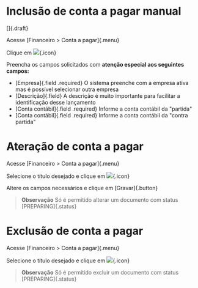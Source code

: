 # Inclusão de conta a pagar manual

[]{.draft}

Acesse [Financeiro > Conta a pagar]{.menu}

Clique em ![](https://static.zenerp.app.br/icons/action-create.svg){.icon}

Preencha os campos solicitados com **atenção especial aos seguintes campos:**
* [Empresa]{.field .required} O sistema preenche com a empresa ativa mas é possível selecionar outra empresa
* [Descrição]{.field} A descrição é muito importante para facilitar a identificação desse lançamento
* [Conta contábil]{.field .required} Informe a conta contábil da "partida"
* [Conta contábil]{.field .required} Informe a conta contábil da "contra partida"


# Ateração de conta a pagar

Acesse [Financeiro > Conta a pagar]{.menu}

Selecione o título desejado e clique em ![](https://static.zenerp.app.br/icons/action-update.svg){.icon}

Altere os campos necessários e clique em [Gravar]{.button}

>**Observação**
> Só é permitido alterar um documento com status [PREPARING]{.status}


# Exclusão de conta a pagar

Acesse [Financeiro > Conta a pagar]{.menu}

Selecione o título desejado e clique em ![](https://static.zenerp.app.br/icons/action-delete.svg){.icon}

>**Observação**
> Só é permitido excluir um documento com status [PREPARING]{.status}